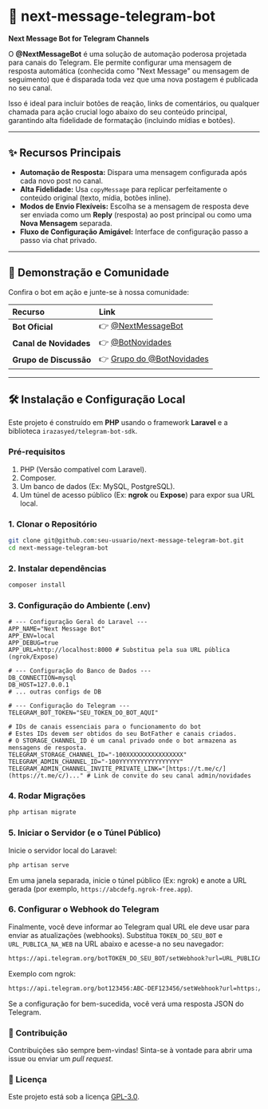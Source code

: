 # 🤖 next-message-telegram-bot

**Next Message Bot for Telegram Channels**

O **@NextMessageBot** é uma solução de automação poderosa projetada para canais do Telegram. Ele permite configurar uma mensagem de resposta automática (conhecida como "Next Message" ou mensagem de seguimento) que é disparada toda vez que uma nova postagem é publicada no seu canal.

Isso é ideal para incluir botões de reação, links de comentários, ou qualquer chamada para ação crucial logo abaixo do seu conteúdo principal, garantindo alta fidelidade de formatação (incluindo mídias e botões).

---

## ✨ Recursos Principais

-   **Automação de Resposta:** Dispara uma mensagem configurada após cada novo post no canal.
-   **Alta Fidelidade:** Usa `copyMessage` para replicar perfeitamente o conteúdo original (texto, mídia, botões inline).
-   **Modos de Envio Flexíveis:** Escolha se a mensagem de resposta deve ser enviada como um **Reply** (resposta) ao post principal ou como uma **Nova Mensagem** separada.
-   **Fluxo de Configuração Amigável:** Interface de configuração passo a passo via chat privado.

---

## 🔗 Demonstração e Comunidade

Confira o bot em ação e junte-se à nossa comunidade:

| Recurso                | Link                                                        |
| :--------------------- | :---------------------------------------------------------- |
| **Bot Oficial**        | 👉 [@NextMessageBot](https://t.me/NextMessageBot)           |
| **Canal de Novidades** | 👉 [@BotNovidades](https://t.me/BotNovidades)               |
| **Grupo de Discussão** | 👉 [Grupo do @BotNovidades](https://t.me/+7Igu38iX7Ns5YjUx) |

---

## 🛠️ Instalação e Configuração Local

Este projeto é construído em **PHP** usando o framework **Laravel** e a biblioteca `irazasyed/telegram-bot-sdk`.

### Pré-requisitos

1.  PHP (Versão compatível com Laravel).
2.  Composer.
3.  Um banco de dados (Ex: MySQL, PostgreSQL).
4.  Um túnel de acesso público (Ex: **ngrok** ou **Expose**) para expor sua URL local.

### 1. Clonar o Repositório

```bash
git clone git@github.com:seu-usuario/next-message-telegram-bot.git
cd next-message-telegram-bot
```

### 2. Instalar dependências

```bash
composer install
```

### 3. Configuração do Ambiente (.env)

```env
# --- Configuração Geral do Laravel ---
APP_NAME="Next Message Bot"
APP_ENV=local
APP_DEBUG=true
APP_URL=http://localhost:8000 # Substitua pela sua URL pública (ngrok/Expose)

# --- Configuração do Banco de Dados ---
DB_CONNECTION=mysql
DB_HOST=127.0.0.1
# ... outras configs de DB

# --- Configuração do Telegram ---
TELEGRAM_BOT_TOKEN="SEU_TOKEN_DO_BOT_AQUI"

# IDs de canais essenciais para o funcionamento do bot
# Estes IDs devem ser obtidos do seu BotFather e canais criados.
# O STORAGE_CHANNEL_ID é um canal privado onde o bot armazena as mensagens de resposta.
TELEGRAM_STORAGE_CHANNEL_ID="-100XXXXXXXXXXXXXXXX"
TELEGRAM_ADMIN_CHANNEL_ID="-100YYYYYYYYYYYYYYYYY"
TELEGRAM_ADMIN_CHANNEL_INVITE_PRIVATE_LINK="[https://t.me/c/](https://t.me/c/)..." # Link de convite do seu canal admin/novidades
```

### 4. Rodar Migrações

```bash
php artisan migrate
```

### 5. Iniciar o Servidor (e o Túnel Público)

Inicie o servidor local do Laravel:

```bash
php artisan serve
```

Em uma janela separada, inicie o túnel público (Ex: ngrok) e anote a URL gerada (por exemplo, `https://abcdefg.ngrok-free.app`).

### 6. Configurar o Webhook do Telegram

Finalmente, você deve informar ao Telegram qual URL ele deve usar para enviar as atualizações (webhooks). Substitua `TOKEN_DO_SEU_BOT` e `URL_PUBLICA_NA_WEB` na URL abaixo e acesse-a no seu navegador:

```bash
https://api.telegram.org/botTOKEN_DO_SEU_BOT/setWebhook?url=URL_PUBLICA_NA_WEB/api/telegram/webhook
```

Exemplo com ngrok:

```bash
https://api.telegram.org/bot123456:ABC-DEF123456/setWebhook?url=https://abcdefg.ngrok-free.app/api/telegram/webhook
```

Se a configuração for bem-sucedida, você verá uma resposta JSON do Telegram.

### 🤝 Contribuição

Contribuições são sempre bem-vindas! Sinta-se à vontade para abrir uma issue ou enviar um _pull request_.

### 📄 Licença

Este projeto está sob a licença [GPL-3.0](https://github.com/LeonardoAragaoDev/next-message-telegram-bot/blob/master/LICENSE).
